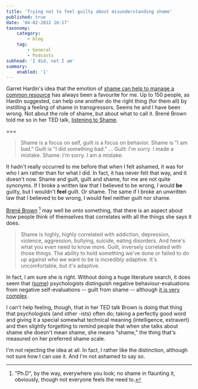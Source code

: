 ```yaml
---
title: 'Trying not to feel guilty about misunderstanding shame'
published: true
date: '04-02-2012 16:17'
taxonomy:
    category:
        - blog
    tag:
        - General
        - Podcasts
subhead: 'I did, not I am'
summary:
    enabled: '1'
---
```


Garret Hardin's idea that the emotion of [shame can help to manage a common resource](http://www.garretthardinsociety.org/articles/art_ecolate_view_human_predicament.html) has always been a favourite for me. Up to 150 people, as Hardin suggested, can help one another do the right thing (for them all) by instilling a feeling of shame in transgressors. Seems he and I have been wrong. Not about the role of shame, but about what to call it. Brené Brown told me so in her TED talk, [listening to Shame](http://www.ted.com/talks/brene_brown_listening_to_shame.html).

===

> Shame is a focus on self, guilt is a focus on behavior. Shame is "I am bad." Guilt is "I did something bad." ... Guilt: I'm sorry. I made a mistake. Shame: I'm sorry. I am a mistake.

It hadn't really occurred to me before that when I felt ashamed, it was for who I am rather than for what I did. In fact, it has never felt that way, and it doesn't now. Shame and guilt, guilt and shame, for me are not quite synonyms. If I broke a written law that I believed to be wrong, I would **be** guilty, but I wouldn't **feel** guilt. Or shame. The same if I broke an unwritten law that I believed to be wrong, I would feel neither guilt nor shame.

[Brené Brown](http://www.brenebrown.com/) [^fn1] may well be onto something, that there is an aspect about how people think of themselves that correlates with all the things she says it does.

> Shame is highly, highly correlated with addiction, depression, violence, aggression, bullying, suicide, eating disorders. And here's what you even need to know more. Guilt, inversely correlated with those things. The ability to hold something we've done or failed to do up against who we want to be is incredibly adaptive. It's uncomfortable, but it's adaptive.

In fact, I am sure she is right. Without doing a huge literature search, it does seem that ([some](http://www.ncbi.nlm.nih.gov/pubmed/21517196)) psychologists distinguish negative behaviour-evaluations from negative self-evaluations -- guilt from shame -- although [it is very complex](http://en.wikipedia.org/wiki/Shame#Shame_vs._guilt_and_embarrassment).

I can't help feeling, though, that in her TED talk Brown is doing that thing that psychologists (and other -ists) often do; taking a perfectly good word and giving it a special somewhat technical meaning (intelligence, extravert) and then slightly forgetting to remind people that when she talks about shame she doesn't mean shame, she means "shame," the thing that's measured on her preferred shame scale.

I'm not rejecting the idea at all. In fact, I rather like the distinction, although not sure how I can use it. And I'm not ashamed to say so.

[^fn1]: "Ph.D", by the way, everywhere you look; no shame in flaunting it, obviously, though not everyone feels the need to. 